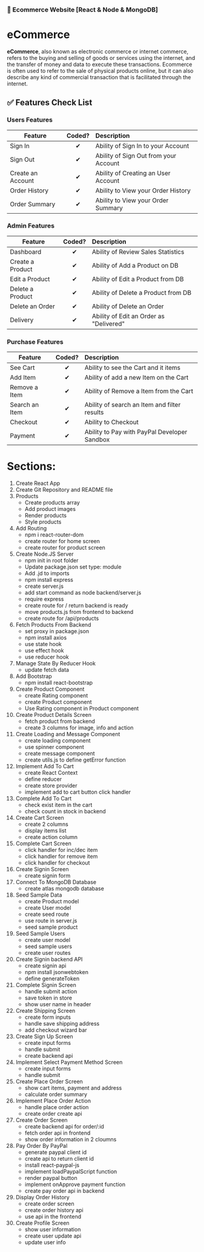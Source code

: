 ### :shopping_cart: Ecommerce Website [React & Node & MongoDB]

# eCommerce

**eCommerce**, also known as electronic commerce or internet commerce, refers to the buying and selling of goods or services using the internet, and the transfer of money and data to execute these transactions. Ecommerce is often used to refer to the sale of physical products online, but it can also describe any kind of commercial transaction that is facilitated through the internet.

## :white_check_mark: Features Check List

### Users Features

| Feature           |  Coded?  | Description                           |
| ----------------- | :------: | :------------------------------------ |
| Sign In           | &#10004; | Ability of Sign In to your Account    |
| Sign Out          | &#10004; | Ability of Sign Out from your Account |
| Create an Account | &#10004; | Ability of Creating an User Account   |
| Order History     | &#10004; | Ability to View your Order History    |
| Order Summary     | &#10004; | Ability to View your Order Summary    |

### Admin Features

| Feature          |  Coded?  | Description                             |
| ---------------- | :------: | :-------------------------------------- |
| Dashboard        | &#10004; | Ability of Review Sales Statistics      |
| Create a Product | &#10004; | Ability of Add a Product on DB          |
| Edit a Product   | &#10004; | Ability of Edit a Product from DB       |
| Delete a Product | &#10004; | Ability of Delete a Product from DB     |
| Delete an Order  | &#10004; | Ability of Delete an Order              |
| Delivery         | &#10004; | Ability of Edit an Order as "Delivered" |

### Purchase Features

| Feature        |  Coded?  | Description                                  |
| -------------- | :------: | :------------------------------------------- |
| See Cart       | &#10004; | Ability to see the Cart and it items         |
| Add Item       | &#10004; | Ability of add a new Item on the Cart        |
| Remove a Item  | &#10004; | Ability of Remove a Item from the Cart       |
| Search an Item | &#10004; | Ability of search an Item and filter results |
| Checkout       | &#10004; | Ability to Checkout                          |
| Payment        | &#10004; | Ability to Pay with PayPal Developer Sandbox |

# Sections:

1. Create React App
2. Create Git Repository and README file
3. Products
   - Create products array
   - Add product images
   - Render products
   - Style products
4. Add Routing
   - npm i react-router-dom
   - create router for home screen
   - create router for product screen
5. Create Node.JS Server
   - npm init in root folder
   - Update package.json set type: module
   - Add .jd to imports
   - npm install express
   - create server.js
   - add start command as node backend/server.js
   - require express
   - create route for / return backend is ready
   - move products.js from frontend to backend
   - create route for /api/products
6. Fetch Products From Backend
   - set proxy in package.json
   - npm install axios
   - use state hook
   - use effect hook
   - use reducer hook
7. Manage State By Reducer Hook
   - update fetch data
8. Add Bootstrap
   - npm install react-bootstrap
9. Create Product Component
   - create Rating component
   - create Product component
   - Use Rating component in Product component
10. Create Product Details Screen
    - fetch product from backend
    - create 3 columns for image, info and action
11. Create Loading and Message Component
    - create loading component
    - use spinner component
    - create message component
    - create utils.js to define getError function
12. Implement Add To Cart
    - create React Context
    - define reducer
    - create store provider
    - implement add to cart button click handler
13. Complete Add To Cart
    - check exist item in the cart
    - check count in stock in backend
14. Create Cart Screen
    - create 2 columns
    - display items list
    - create action column
15. Complete Cart Screen
    - click handler for inc/dec item
    - click handler for remove item
    - click handler for checkout
16. Create Signin Screen
    - create signin form
17. Connect To MongoDB Database
    - create atlas mongodb database
18. Seed Sample Data
    - create Product model
    - create User model
    - create seed route
    - use route in server.js
    - seed sample product
19. Seed Sample Users
    - create user model
    - seed sample users
    - create user routes
20. Create Signin backend API
    - create signin api
    - npm install jsonwebtoken
    - define generateToken
21. Complete Signin Screen
    - handle submit action
    - save token in store
    - show user name in header
22. Create Shipping Screen
    - create form inputs
    - handle save shipping address
    - add checkout wizard bar
23. Create Sign Up Screen
    - create input forms
    - handle submit
    - create backend api
24. Implement Select Payment Method Screen
    - create input forms
    - handle submit
25. Create Place Order Screen
    - show cart items, payment and address
    - calculate order summary
26. Implement Place Order Action
    - handle place order action
    - create order create api
27. Create Order Screen
    - create backend api for order/:id
    - fetch order api in frontend
    - show order information in 2 cloumns
28. Pay Order By PayPal
    - generate paypal client id
    - create api to return client id
    - install react-paypal-js
    - implement loadPaypalScript function
    - render paypal button
    - implement onApprove payment function
    - create pay order api in backend
29. Display Order History
    - create order screen
    - create order history api
    - use api in the frontend
30. Create Profile Screen
    - show user information
    - create user update api
    - update user info
